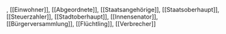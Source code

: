 , [[Einwohner]], [[Abgeordnete]], [[Staatsangehörige]], [[Staatsoberhaupt]], [[Steuerzahler]], [[Stadtoberhaupt]], [[Innensenator]], [[Bürgerversammlung]], [[Flüchtling]], [[Verbrecher]]